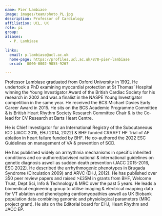 ```yaml
---
name: Pier Lambiase
image: images/team/photo_PL.jpg
description: Professor of Cardiology
affiliation: UCL, UK
role: pi
group:
aliases:
  - P. Lambiase
  
links:
  email: p.lambiase@ucl.ac.uk
  home-page: https://profiles.ucl.ac.uk/878-pier-lambiase
  orcid:  0000-0002-9055-9267

---
```


Professor Lambiase graduated from Oxford University in 1992. He undertook a PhD examining myocardial protection at St Thomas’ Hospital winning the Young Investigator Award of the British Cardiac Society for his research in 2002 and was a finalist in the NASPE Young Investigator competition in the same year.  He received the BCS Michael Davies Early Career Award in 2015. He sits on the BCS Academic Programme Committee & is British Heart Rhythm Society Research Committee Chair & is the Co-lead for CV Research at Barts Heart Centre.
 
He is Chief Investigator for an International Registry of the Subcutaneous ICD (JACC 2015, EHJ 2014, 2022) & BHF funded CRAAFT HF Trial of AF ablation in heart failure funded by BHF. He co-authored the 2022 ESC Guidelines on management of VA & prevention of SCD.
 
He has published widely on arrhythmia mechanisms in specific inherited conditions and co-authored/advised national & international guidelines on genetic diagnosis aswell as sudden death prevention (JACC 2015-2016, ESC 2022). He described the arrhythmogenic phenotypes in Brugada Syndrome (Circulation 2009) and ARVC (EHJ, 2012). He has published over 350 peer review papers and raised >£35M in grants from BHF, Welcome Trust, Dept Sci, Info & Technology & MRC over the past 5 years. He leads a biomedical engineering group to utilise imaging & electrical mapping data for VT ablation and phenotyping cardiomyopathies aswell as UK Biobank population data combining genomic and physiological parameters (MRC project grant). He sits on the Editorial board for EHJ, Heart Rhythm and JACC EP.
